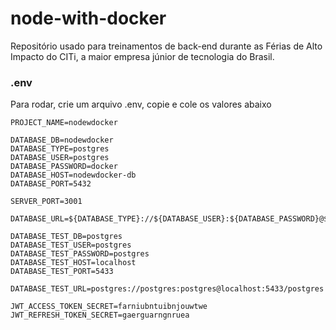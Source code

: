 # node-with-docker

Repositório usado para treinamentos de back-end durante as Férias de Alto Impacto do CITi, a maior empresa júnior de tecnologia do Brasil.

### .env

Para rodar, crie um arquivo .env, copie e cole os valores abaixo
```dotenv
PROJECT_NAME=nodewdocker

DATABASE_DB=nodewdocker
DATABASE_TYPE=postgres
DATABASE_USER=postgres
DATABASE_PASSWORD=docker
DATABASE_HOST=nodewdocker-db
DATABASE_PORT=5432

SERVER_PORT=3001

DATABASE_URL=${DATABASE_TYPE}://${DATABASE_USER}:${DATABASE_PASSWORD}@${DATABASE_HOST}:${DATABASE_PORT}/${DATABASE_DB}

DATABASE_TEST_DB=postgres
DATABASE_TEST_USER=postgres
DATABASE_TEST_PASSWORD=postgres
DATABASE_TEST_HOST=localhost
DATABASE_TEST_PORT=5433

DATABASE_TEST_URL=postgres://postgres:postgres@localhost:5433/postgres

JWT_ACCESS_TOKEN_SECRET=farniubntuibnjouwtwe
JWT_REFRESH_TOKEN_SECRET=gaerguarngnruea
```
